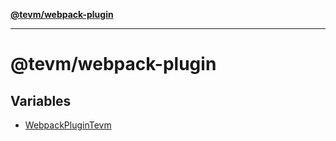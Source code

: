 [**@tevm/webpack-plugin**](README.md)

***

# @tevm/webpack-plugin

## Variables

- [WebpackPluginTevm](variables/WebpackPluginTevm.md)
